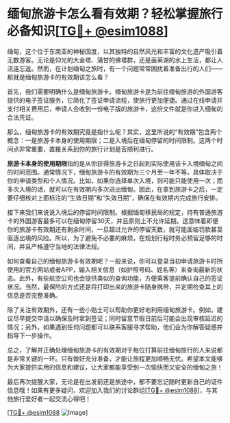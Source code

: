 # 缅甸旅游卡怎么看有效期？轻松掌握旅行必备知识[[TG💪+ @esim1088](https://t.me/s/esim1088)]

缅甸，这个位于东南亚的神秘国度，以其独特的自然风光和丰富的文化遗产吸引着无数游客。无论是仰光的大金塔、蒲甘的佛塔群，还是茵莱湖的水上生活，都让人流连忘返。然而，在计划缅甸之旅时，有一个问题常常困扰着准备出行的人们——那就是缅甸旅游卡的有效期该怎么看？

首先，我们需要明确什么是缅甸旅游卡。缅甸旅游卡是为前往缅甸旅游的外国游客提供的电子签证服务，它简化了签证申请流程，使旅行更加便捷。通过在线申请并支付相关费用后，申请人会收到一份电子版的旅游卡，这份文件就是你进入缅甸的合法凭证。

那么，缅甸旅游卡的有效期究竟是指什么呢？其实，这里所说的“有效期”包含两个概念：一是旅游卡本身的使用期限；二是入境后在缅甸停留的时间限制。这两个时间点非常重要，直接关系到你的旅行计划是否顺利进行。

**旅游卡本身的使用期限**指的是从你获得旅游卡之日起到实际使用该卡入境缅甸之间的时间范围。通常情况下，缅甸旅游卡的有效期为三个月至一年不等，具体取决于你的申请类型和个人情况。比如，如果你选择单次入境，则可能只能使用一次；而多次入境的话，就可以在有效期内多次进出缅甸。因此，在拿到旅游卡之后，一定要仔细核对上面标注的“生效日期”和“失效日期”，确保在有效期内完成旅行安排。

接下来我们来说说入境后的停留时间限制。根据缅甸移民局的规定，持有普通旅游卡的外国游客最多可以在缅甸停留30天，并且原则上不允许延期。这意味着即便你的旅游卡有效期还有剩余时间，一旦超过允许的停留天数，就可能面临罚款甚至驱逐出境的风险。所以，为了避免不必要的麻烦，在规划行程时务必预留足够的时间，并且严格遵守当地的法律法规。

如何查看自己的缅甸旅游卡有效期呢？一般来说，你可以登录当初申请旅游卡时所使用的官方网站或者APP，输入相关信息（如护照号码、姓名等）来查询最新的状态。此外，有些航空公司也会提供类似的查询功能，方便乘客提前确认自己的签证状况。当然，最保险的方式还是将打印出来的旅游卡随身携带，并定期检查其上的信息是否完整准确。

除了关注有效期外，还有一些小贴士可以帮助你更好地利用缅甸旅游卡。例如，建议尽早提交申请以确保及时拿到签证；同时留意节假日前后可能会出现审核延迟的情况；另外，如果遇到任何问题都可以联系客服寻求帮助，他们会为你解答疑惑并指导下一步操作。

总之，了解并正确处理缅甸旅游卡的有效期对于每位打算前往缅甸旅行的人来说都是非常关键的一环。只有做好充分准备，才能让旅程更加顺畅无忧。希望本文能够为大家提供实用的信息和建议，让大家都能享受到一次愉快而又安全的缅甸之旅！

最后再次提醒大家，无论是在出发前还是旅途中，都不要忘记随时更新自己的证件信息哦！如果有更多疑问，欢迎加入我们的讨论群组[[TG💪+ @esim1088](https://t.me/s/esim1088)]，与其他旅行爱好者一起交流心得吧！

[[TG💪+ @esim1088](https://t.me/s/esim1088) ![Image](https://i.postimg.cc/4NQfJmqS/Snipaste-2025-05-13-00-14-12.png)]